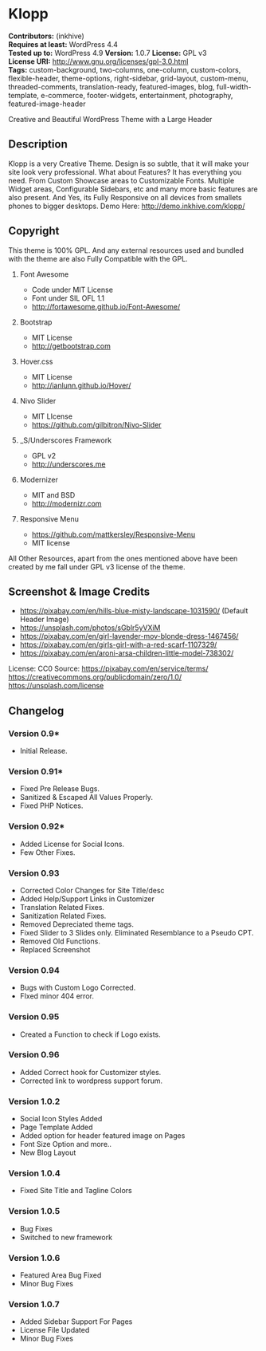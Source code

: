 # Klopp

**Contributors:** (inkhive)  
**Requires at least:** WordPress 4.4  
**Tested up to:** WordPress 4.9
**Version:** 1.0.7
**License:** GPL v3  
**License URI:** http://www.gnu.org/licenses/gpl-3.0.html  
**Tags:** custom-background, two-columns, one-column, custom-colors, flexible-header, theme-options, right-sidebar, grid-layout, custom-menu, threaded-comments, translation-ready, featured-images, blog, full-width-template, e-commerce, footer-widgets, entertainment, photography, featured-image-header

Creative and Beautiful WordPress Theme with a Large Header

## Description

Klopp is a very Creative Theme. Design is so subtle, that it will make your site look very professional. What about Features? It has everything you need. From Custom Showcase areas to Customizable Fonts. Multiple Widget areas, Configurable Sidebars, etc and many more basic features are also present. And Yes, its Fully Responsive on all devices from smallets phones to bigger desktops. 
Demo Here: http://demo.inkhive.com/klopp/


## Copyright


This theme is 100% GPL. And any external resources used and bundled with the theme are also Fully Compatible with the GPL.

1. Font Awesome
	- Code under MIT License
	- Font under SIL OFL 1.1 
	- http://fortawesome.github.io/Font-Awesome/
	
2. Bootstrap
	- MIT License
	- http://getbootstrap.com
	
3. Hover.css
	- MIT License
	- http://ianlunn.github.io/Hover/
	
4. Nivo Slider
	- MIT LIcense
	- https://github.com/gilbitron/Nivo-Slider	
	
5. _S/Underscores Framework
	- GPL v2
	- http://underscores.me
	
6. Modernizer 			
	- MIT and BSD
	- http://modernizr.com
	
7. Responsive Menu
	- https://github.com/mattkersley/Responsive-Menu
	- MIT license
	
All Other Resources, apart from the ones mentioned above have been created by me fall under GPL v3 license of the theme.	

## Screenshot & Image Credits

* https://pixabay.com/en/hills-blue-misty-landscape-1031590/ (Default Header Image)
* https://unsplash.com/photos/sGblr5yVXiM
* https://pixabay.com/en/girl-lavender-mov-blonde-dress-1467456/
* https://pixabay.com/en/girls-girl-with-a-red-scarf-1107329/
* https://pixabay.com/en/aroni-arsa-children-little-model-738302/

License: CC0
Source: https://pixabay.com/en/service/terms/	
https://creativecommons.org/publicdomain/zero/1.0/
https://unsplash.com/license

## Changelog

### Version 0.9*

* Initial Release.
	
### Version 0.91*

* Fixed Pre Release Bugs.
* Sanitized & Escaped All Values Properly.
* Fixed PHP Notices.
	
### Version 0.92*

* Added License for Social Icons.
* Few Other Fixes.	
	
### Version 0.93

* Corrected Color Changes for Site Title/desc
* Added Help/Support Links in Customizer
* Translation Related Fixes.
* Sanitization Related Fixes.
* Removed Depreciated theme tags.
* Fixed Slider to 3 Slides only. Eliminated Resemblance to a Pseudo CPT.
* Removed Old Functions.	
* Replaced Screenshot
	
### Version 0.94

* Bugs with Custom Logo Corrected.
* FIxed minor 404 error.
	
### Version 0.95

* Created a Function to check if Logo exists.	
	
### Version 0.96

* Added Correct hook for Customizer styles.
* Corrected link to wordpress support forum.		
	
### Version 1.0.2

* Social Icon Styles Added
* Page Template Added
* Added option for header featured image on Pages
* Font Size Option and more..
* New Blog Layout
		
### Version 1.0.4

* Fixed Site Title and Tagline Colors

### Version 1.0.5

* Bug Fixes
* Switched to new framework

### Version 1.0.6

* Featured Area Bug Fixed
* Minor Bug Fixes

### Version 1.0.7

* Added Sidebar Support For Pages
* License File Updated
* Minor Bug Fixes